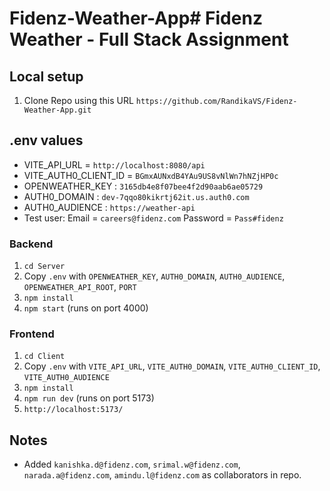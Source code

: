 # Fidenz-Weather-App# Fidenz Weather - Full Stack Assignment

## Local setup

1. Clone Repo using this URL 
    `https://github.com/RandikaVS/Fidenz-Weather-App.git`

## .env values
- VITE_API_URL = `http://localhost:8080/api`
- VITE_AUTH0_CLIENT_ID = `BGmxAUNxdB4YAu9US8vNlWn7hNZjHP0c`
- OPENWEATHER_KEY : `3165db4e8f07bee4f2d90aab6ae05729`
- AUTH0_DOMAIN : `dev-7qqo80kikrtj62it.us.auth0.com`
- AUTH0_AUDIENCE : `https://weather-api`
- Test user: Email = `careers@fidenz.com` Password =  `Pass#fidenz`

### Backend
1. `cd Server`
2. Copy `.env` with `OPENWEATHER_KEY`, `AUTH0_DOMAIN`, `AUTH0_AUDIENCE`, `OPENWEATHER_API_ROOT`, `PORT`
3. `npm install`
4. `npm start` (runs on port 4000)

### Frontend
1. `cd Client`
2. Copy `.env` with `VITE_API_URL`, `VITE_AUTH0_DOMAIN`, `VITE_AUTH0_CLIENT_ID`, `VITE_AUTH0_AUDIENCE`
3. `npm install`
4. `npm run dev` (runs on port 5173)
5. `http://localhost:5173/`


## Notes
- Added `kanishka.d@fidenz.com`, `srimal.w@fidenz.com`, `narada.a@fidenz.com`, `amindu.l@fidenz.com` as collaborators in repo.
